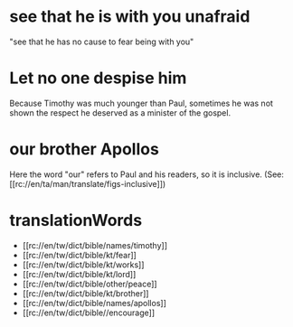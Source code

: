 # see that he is with you unafraid

"see that he has no cause to fear being with you"

# Let no one despise him

Because Timothy was much younger than Paul, sometimes he was not shown the respect he deserved as a minister of the gospel.

# our brother Apollos

Here the word "our" refers to Paul and his readers, so it is inclusive. (See: [[rc://en/ta/man/translate/figs-inclusive]])

# translationWords

* [[rc://en/tw/dict/bible/names/timothy]]
* [[rc://en/tw/dict/bible/kt/fear]]
* [[rc://en/tw/dict/bible/kt/works]]
* [[rc://en/tw/dict/bible/kt/lord]]
* [[rc://en/tw/dict/bible/other/peace]]
* [[rc://en/tw/dict/bible/kt/brother]]
* [[rc://en/tw/dict/bible/names/apollos]]
* [[rc://en/tw/dict/bible//encourage]]